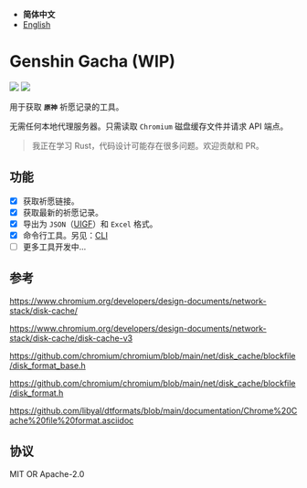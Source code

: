 - **简体中文**
- [English](README-EN.md)

# Genshin Gacha (WIP)

<p>
<a href="https://github.com/lgou2w/genshin-gacha/actions"><img src="https://img.shields.io/github/workflow/status/lgou2w/genshin-gacha/Build?logo=github&style=flat-square"/></a>
<a href="https://github.com/lgou2w/genshin-gacha/releases"><img src="https://img.shields.io/github/v/release/lgou2w/genshin-gacha?logo=github&style=flat-square" /></a>
</p>

用于获取 **`原神`** 祈愿记录的工具。

无需任何本地代理服务器。只需读取 `Chromium` 磁盘缓存文件并请求 API 端点。

> 我正在学习 Rust，代码设计可能存在很多问题。欢迎贡献和 PR。

## 功能

- [x] 获取祈愿链接。
- [x] 获取最新的祈愿记录。
- [x] 导出为 `JSON`（[UIGF](https://www.snapgenshin.com/development/UIGF.html)）和 `Excel` 格式。
- [x] 命令行工具。另见：[CLI](https://github.com/lgou2w/genshin-gacha/tree/main/cli/README.md)
- [ ] 更多工具开发中...

## 参考

https://www.chromium.org/developers/design-documents/network-stack/disk-cache/

https://www.chromium.org/developers/design-documents/network-stack/disk-cache/disk-cache-v3

https://github.com/chromium/chromium/blob/main/net/disk_cache/blockfile/disk_format_base.h

https://github.com/chromium/chromium/blob/main/net/disk_cache/blockfile/disk_format.h

https://github.com/libyal/dtformats/blob/main/documentation/Chrome%20Cache%20file%20format.asciidoc

## 协议

MIT OR Apache-2.0
